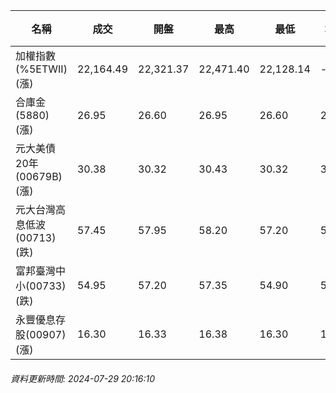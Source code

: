 | 名稱 | 成交 | 開盤 | 最高 | 最低 | 均價 | 成交金額(億) | 昨收 | 漲跌幅 | 漲跌 | 總量 | 昨量 | 振幅 |
| -------- | -------- | -------- | -------- |-------- | -------- | -------- |-------- |-------- |-------- | -------- | -------- |-------- |
|加權指數(%5ETWII) (漲)|22,164.49|22,321.37|22,471.40|22,128.14|-|3,992.50|22,119.21|0.20%|45.28|8,748,303|0|1.55%|
|合庫金(5880) (漲)|26.95|26.60|26.95|26.60|26.84|3.89|26.55|1.51%|0.40|14,507|10,305|1.32%|
|元大美債20年(00679B) (漲)|30.38|30.32|30.43|30.32|30.38|14.53|30.12|0.86%|0.26|47,818|66,693|0.37%|
|元大台灣高息低波(00713) (跌)|57.45|57.95|58.20|57.20|57.51|5.73|57.60|0.26%|0.15|9,956|17,346|1.74%|
|富邦臺灣中小(00733) (跌)|54.95|57.20|57.35|54.90|55.62|1.72|56.40|2.57%|1.45|3,091|2,988|4.34%|
|永豐優息存股(00907) (漲)|16.30|16.33|16.38|16.30|16.33|0.248|16.23|0.43%|0.07|1,519|1,615|0.49%|
###### 資料更新時間: 2024-07-29 20:16:10